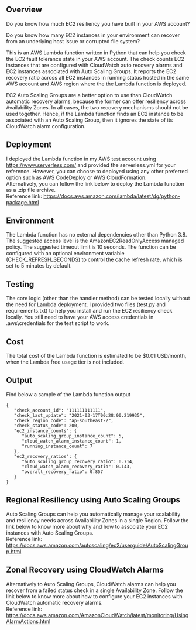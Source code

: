 ## Overview
Do you know how much EC2 resiliency you have built in your AWS account?<br/>

Do you know how many EC2 instances in your environment can recover from an underlying host issue or corrupted file system?<br/>

This is an AWS Lambda function written in Python that can help you check the EC2 fault tolerance state in your AWS account. The check counts EC2 instances that are configured with CloudWatch auto recovery alarms and EC2 instances associated with Auto Scaling Groups. It reports the EC2 recovery ratio across all EC2 instances in running status hosted in the same AWS account and AWS region where the the Lambda function is deployed.<br/>

EC2 Auto Scaling Groups are a better option to use than CloudWatch automatic recovery alarms, because the former can offer resiliency across Availability Zones. In all cases, the two recovery mechanisms should not be used together. Hence, if the Lambda function finds an EC2 instance to be associated with an Auto Scaling Group, then it ignores the state of its CloudWatch alarm configuration.

## Deployment
I deployed the Lambda function in my AWS test account using https://www.serverless.com/ and provided the serverless.yml for your reference. However, you can choose to deployed using any other preferred option such as AWS CodeDeploy or AWS CloudFormation.<br/>
Alternatively, you can follow the link below to deploy the Lambda function as a .zip file archive.<br/>
Reference link: https://docs.aws.amazon.com/lambda/latest/dg/python-package.html

## Environment
The Lambda function has no external dependencies other than Python 3.8. The suggested access level is the AmazonEC2ReadOnlyAccess managed policy. The suggested timeout limit is 10 seconds. The function can be configured with an optional environment variable (CHECK_REFRESH_SECONDS) to control the cache refresh rate, which is set to 5 minutes by default. 

## Testing
The core logic (other than the handler method) can be tested locally without the need for Lambda deployment. I provided two files (test.py and requirements.txt) to help you install and run the EC2 resiliency check locally. You still need to have your AWS access credentials in .aws\credentials for the test script to work. 

## Cost
The total cost of the Lambda function is estimated to be $0.01 USD/month, when the Lambda free usage tier is not included. 

## Output
Find below a sample of the Lambda function output
```
{
   "check_account_id": "111111111111",
   "check_last_update": "2021-03-17T00:28:00.219935",
   "check_region_code": "ap-southeast-2",
   "check_status_code": 200,
   "ec2_instance_counts": {
      "auto_scaling_group_instance_count": 5,
      "cloud_watch_alarm_instance_count": 1,
      "running_instance_count": 7
   },
   "ec2_recovery_ratios": {
      "auto_scaling_group_recovery_ratio": 0.714,
      "cloud_watch_alarm_recovery_ratio": 0.143,
      "overall_recovery_ratio": 0.857
   }
}
```
## Regional Resiliency using Auto Scaling Groups 
Auto Scaling Groups can help you automatically manage your scalability and resiliency needs across Availability Zones in a single Region. Follow the link below to know more about why and how to associate your EC2 instances with Auto Scaling Groups.<br/>
Reference link: https://docs.aws.amazon.com/autoscaling/ec2/userguide/AutoScalingGroup.html

## Zonal Recovery using CloudWatch Alarms
Alternatively to Auto Scaling Groups, CloudWatch alarms can help you recover from a failed status check in a single Availability Zone. Follow the link below to know more about how to configure your EC2 instances with CloudWatch automatic recovery alarms.<br/>
Reference link: https://docs.aws.amazon.com/AmazonCloudWatch/latest/monitoring/UsingAlarmActions.html

